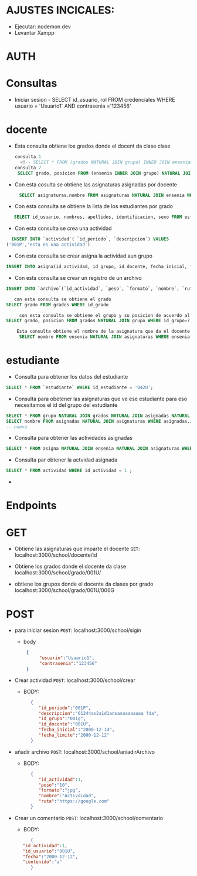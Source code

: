 
# AJUSTES INCICALES:  
 - Ejecutar: nodemon dev
 - Levantar Xampp

# AUTH



               
# Consultas

* Iniciar sesion
          - SELECT id_usuario, rol FROM credenciales WHERE usuario = 'Usuario1' AND contrasenia ='123456'


# docente
 - Esta consulta obtiene los grados donde el docent da clase clase
    ```sql  
    consulta 1
      <!-- SELECT * FROM (grados NATURAL JOIN grupo) INNER JOIN ensenia WHERE id_grado = '006G' AND ensenia.id_docente = '001U' AND ensenia.id_grupo = grupo.id_grupo GROUP BY(grupo.id_grupo); -->
   consulta 2
     SELECT grado, posicion FROM (ensenia INNER JOIN grupo) NATURAL JOIN grados WHERE ensenia.id_docente = '001U' AND ensenia.id_grupo = grupo.id_grupo and grados.id_grado='010G'GROUP BY (ensenia.id_grupo);
   ```  
 - Con esta cosulta se obtiene las asignaturas asignadas por docente  
```sql
     SELECT asignaturas.nombre FROM asignaturas NATURAL JOIN ensenia WHERE ensenia.id_docente = '001U' GROUP BY(asignaturas.nombre);
```
- Con esta consulta se obtiene la lista de los estudiantes por grado
```sql
   SELECT id_usuario, nombres, apellidos, identificacion, sexo FROM estudiante NATURAL JOIN usuario WHERE estudiante.id_grupo = '001g' AND estudiante.id_estudiante = usuario.id_usuario;
```
- Con esta consulta se crea una actividad
```sql
  INSERT INTO `actividad`( `id_periodo`, `descripcion`) VALUES 
('001P','esta es una actividad')
```
- Con esta consulta se crear asigna la actividad  aun grupo
```sql
INSERT INTO asigna(id_actividad, id_grupo, id_docente, fecha_inicial, fecha_limite) VALUES (?,?,?,?,?)

```
- Con esta consulta se crear un registro de un archivo
```sql
INSERT INTO `archivo`(`id_actividad`, `peso`, `formato`, `nombre`, `ruta`) VALUES (?,?,?,?,?)

```

```sql
   con esta consulta se obtiene el grado
SELECT grado FROM grados WHERE id_grado
```
 ``` sql
      con esta consulta se obtiene el grupo y su posicion de acuerdo al grado
SELECT grado, posicion FROM grados NATURAL JOIN grupo WHERE id_grupo=? AND id_grado = ?;

 ```
 ```sql
     Esta consulta obtiene el nombre de la asignatura que da el docente de acuerdo al grupo
      SELECT nombre FROM ensenia NATURAL JOIN asignaturas WHERE ensenia.id_docente = ? AND ensenia.id_grupo = ?;

 ```




# estudiante 
- Consulta para obtener los datos del estudiante
```sql
SELECT * FROM `estudiante` WHERE id_estudiante = '042U';
```
- Consulta para obetener las asignaturas que ve ese estudiante para eso necesitamos el id del grupo del estudiante
```sql
SELECT * FROM grupo NATURAL JOIN grados NATURAL JOIN asignadas NATURAL JOIN asignaturas WHERE id_grupo = '001g' -- Vieja
SELECT nombre FROM asignadas NATURAL JOIN asignaturas WHERE asignadas.id_grado IN (SELECT id_grado FROM grupo NATURAL JOIN grados WHERE grupo.id_grupo = '001g' GROUP BY (id_grado));
-- nueva
 ```
- Consulta para obtener las actividades asignadas
 ```sql
SELECT * FROM asigna NATURAL JOIN ensenia NATURAL JOIN asignaturas WHERE id_grupo = '001g' ;
 ```

 - Consulta par obtener la actvidad asignada
 ```sql
 SELECT * FROM actividad WHERE id_actividad = 1 ;
 ```
 - 



 # Endpoints 
 # GET
- Obtiene las asignaturas que imparte el docente
`GET`:  localhost:3000/school/docente/id

 - Obtiene los grados donde el docente da clase
 localhost:3000/school/grado/001U/
 - obtiene los grupos donde el docente da clases por grado
 localhost:3000/school/grado/001U/006G

# POST
   -  para iniciar sesion
   `POST`: localhost:3000/school/sigin
      - body 
               
         ```JSON
          {
               "usuario":"Usuario1",
               "contrasenia":"123456"
          }
          ```



- Crear actividad 
`POST`: localhost:3000/school/crear 
   - BODY:
   ```json
         {
            "id_periodo":"001P",
            "descripcion":"61244as2a1d1adsasaaaaaaaa fda",
            "id_grupo":"001g",
            "id_docente":"001U", 
            "fecha_inicial":"2000-12-14",
            "fecha_limite":"2000-12-12"
         }
   ```
 - añadir archivo 
  `POST`: localhost:3000/school/aniadirArchivo
     - BODY:
   ```json
         {
            "id_actividad":1,
            "peso":"10",
            "formato":"jpg",
            "nombre":"Activdidad",
            "ruta":"https://google.com"
         }
   ```
 - Crear un comentario
  `POST`: localhost:3000/school/comentario
     - BODY:
   ```json
         {
      "id_actividad":1,
      "id_usuario":"001U",
      "fecha":"2000-12-12",
      "contenido":"a"
         }
   ```


